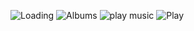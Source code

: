 ![Loading](https://s17.picofile.com/file/8421660018/Screenshot_20210116_203452_Mohsen.jpg)
![Albums](https://s17.picofile.com/file/8421660034/Screenshot_20210116_203512_Mohsen.jpg)
![play music](https://s17.picofile.com/file/8421660068/Screenshot_20210116_203518_Mohsen.jpg)
![Play](https://s16.picofile.com/file/8421660084/Screenshot_20210116_203529_Mohsen.jpg)

